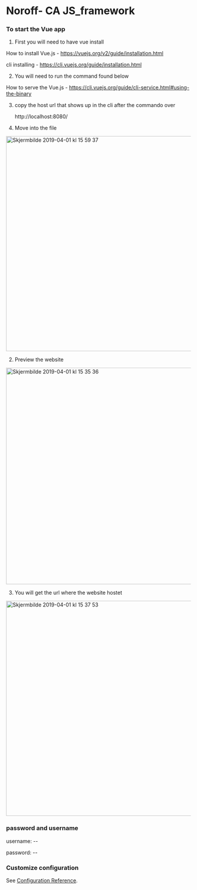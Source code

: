 # Noroff- CA JS_framework

### To start the Vue app

1. First you will need to have vue install

  How to install Vue.js - https://vuejs.org/v2/guide/installation.html 
  
  cli installing        - https://cli.vuejs.org/guide/installation.html

2. You will need to run the command found below

  How to serve the Vue.js - https://cli.vuejs.org/guide/cli-service.html#using-the-binary

3. copy the host url that shows up in the cli after the commando over 

   http://localhost:8080/



1. Move into the file

<img width="585" alt="Skjermbilde 2019-04-01 kl  15 59 37" src="https://user-images.githubusercontent.com/32140076/55333251-3192a600-5497-11e9-8d70-2f749df297a5.png">


2. Preview the website

<img width="589" alt="Skjermbilde 2019-04-01 kl  15 35 36" src="https://user-images.githubusercontent.com/32140076/55331619-f0e55d80-5493-11e9-80f0-8b39d87dd9ca.png">

3. You will get the url where the website hostet 

<img width="585" alt="Skjermbilde 2019-04-01 kl  15 37 53" src="https://user-images.githubusercontent.com/32140076/55332883-8255cf00-5496-11e9-9a4f-b072dbfa13b2.png">


### password and username

username: --


password: --


### Customize configuration
See [Configuration Reference](https://cli.vuejs.org/config/).
